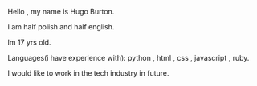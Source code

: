 Hello , my name is Hugo Burton.

I am half polish and half english.

Im 17 yrs old.

Languages(i have experience with): python , html , css , javascript , ruby.

I would like to work in the tech industry in future.



